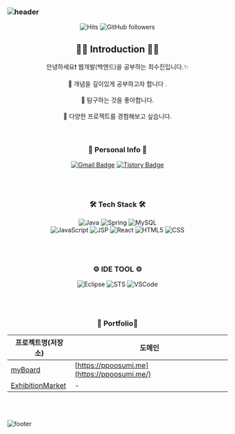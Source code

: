 ### ![header](https://capsule-render.vercel.app/api?type=waving&height=200&text=Welcome%20to%20Sujin's%20GitHub!&fontAlign=50&fontAlignY=40&color=gradient&fontSize=50&width=700)

<div align="center">
    <div style="display: inline-block;">
        <img src="https://hits.seeyoufarm.com/api/count/incr/badge.svg?url=https%3A%2F%2Fgithub.com%2Fsujins0311&count_bg=%23151515&title_bg=%230F28E7&icon=github.svg&icon_color=%23E7E7E7&title=hits&edge_flat=false" alt="Hits">
        <img alt="GitHub followers" src="https://img.shields.io/github/followers/sujins0311?style=flat-square">
    </div>
    
  <div align=center>
    <h2>💁‍♀️ Introduction 💁‍♀️</h2>
    <p>안녕하세요❗ 웹개발(백엔드)을 공부하는 최수진입니다.✨</p>
    <span>🔹 개념을 깊이있게 공부하고자 합니다 .</span>
    <br>
    <br>
    <span> 🔹 탐구하는 것을 좋아합니다.</span>
    <br>
    <br>
    <span>🔹 다양한 프로젝트를 경험해보고 싶습니다.</span>
  </div>
    <br>
    <br>

### 🌈 Personal Info 🌈
 [![Gmail Badge](https://img.shields.io/badge/Gmail-d14836?style=flat-square&logo=Gmail&logoColor=white&link=mailto:choisj311@gmail.com)](mailto:choisj311@gmail.com)
 [![Tistory Badge](https://img.shields.io/badge/Blog-Tistory-orange?style=flat-square&logo=Tistory)](https://sujinpad.tistory.com/)

<!--
[![Typing SVG](https://readme-typing-svg.demolab.com?font=Victor+Mono&weight=700&size=27&pause=1000&color=FFFFFF&background=0D1117&center=true&vCenter=true&random=false&width=435&lines=Hi%F0%9F%91%8B+My+name+is+Choi+Su+Jin;Study+hard+to+be+SUCCESS)](https://git.io/typing-svg)
-->

<br/>
<br/>

### 🛠️ Tech Stack 🛠️
![Java](https://img.shields.io/badge/java-007396?style=flat-square&logo=java&logoColor=white)
![Spring](https://img.shields.io/badge/spring-6DB33F?style=flat-square&logo=spring&logoColor=white)
![MySQL](https://img.shields.io/badge/MySQL-4479A1?style=flat-square&logo=MySQL&logoColor=FFFFFF)
<br>
![JavaScript](https://img.shields.io/badge/javascript-%23323330?style=flat-square&logo=javascript&logoColor=%23F7DF1E)
![JSP](https://img.shields.io/badge/JSP-%2300C9E6.svg?style=flat-square&logo=Java&logoColor=white)
![React](https://img.shields.io/badge/react-61DAFB?style=flat-square&logo=react&logoColor=black)
![HTML5](https://img.shields.io/badge/html5-%23E34F26.svg?style=flat-square&logo=html5&logoColor=white)
![CSS](https://img.shields.io/badge/CSS-%23E34F26.svg?style=flat-square&logo=CSS3&logoColor=white)
<!--
![Docker](https://img.shields.io/badge/Docker-%2300C9E6.svg?style=flat-square&logo=Docker&logoColor=white)
![AWS](https://img.shields.io/badge/AWS-%2300C9E6.svg?style=flat-square&logo=Amazon-AWS&logoColor=white)
![VM](https://img.shields.io/badge/VM-%2300C9E6.svg?style=flat-square&logo=VMware&logoColor=white) -->
    
<br/>
<br/>

### ⚙️ IDE TOOL ⚙️
![Eclipse](https://img.shields.io/badge/Eclipse-2C2255?style=flat-square&logo=eclipse&logoColor=white)
![STS](https://img.shields.io/badge/STS-6DB33F?style=flat-square&logo=spring&logoColor=white)
![VSCode](https://img.shields.io/badge/VSCode-007ACC?style=flat-square&logo=visualstudiocode&logoColor=white)
   
<br/>
<br/>

###  📁 Portfolio📁

| 프로젝트명(저장소)    |                도메인                     |
|----------|--------------------------------------------------------|
| [myBoard](https://github.com/sujins0311/Board) | [https://ppoosumi.me](https://ppoosumi.me/) | 
| [ExhibitionMarket](https://github.com/sujins0311/ExhibitionMarket) | - | 



<br/>
<br/>
</div>

![footer](https://capsule-render.vercel.app/api?type=waving&height=200&fontAlign=65&fontAlignY=40&color=gradient&fontSize=40&section=footer&reversal=true)






